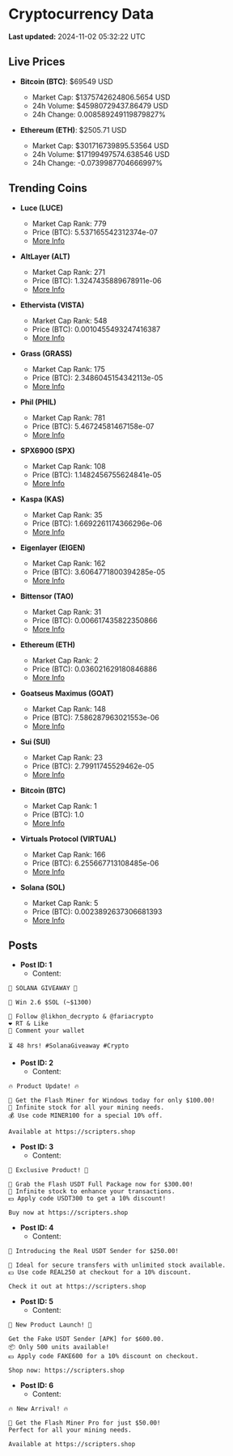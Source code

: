 # Cryptocurrency Data

**Last updated:** 2024-11-02 05:32:22 UTC

## Live Prices
- **Bitcoin (BTC)**: $69549 USD
  - Market Cap: $1375742624806.5654 USD
  - 24h Volume: $45980729437.86479 USD
  - 24h Change: 0.008589249119879827%

- **Ethereum (ETH)**: $2505.71 USD
  - Market Cap: $301716739895.53564 USD
  - 24h Volume: $17199497574.638546 USD
  - 24h Change: -0.0739987704666997%

## Trending Coins
- **Luce (LUCE)**
  - Market Cap Rank: 779
  - Price (BTC): 5.537165542312374e-07
  - [More Info](https://www.coingecko.com/en/coins/luce)

- **AltLayer (ALT)**
  - Market Cap Rank: 271
  - Price (BTC): 1.3247435889678911e-06
  - [More Info](https://www.coingecko.com/en/coins/altlayer)

- **Ethervista (VISTA)**
  - Market Cap Rank: 548
  - Price (BTC): 0.0010455493247416387
  - [More Info](https://www.coingecko.com/en/coins/ethervista)

- **Grass (GRASS)**
  - Market Cap Rank: 175
  - Price (BTC): 2.3486045154342113e-05
  - [More Info](https://www.coingecko.com/en/coins/grass)

- **Phil (PHIL)**
  - Market Cap Rank: 781
  - Price (BTC): 5.46724581467158e-07
  - [More Info](https://www.coingecko.com/en/coins/phil)

- **SPX6900 (SPX)**
  - Market Cap Rank: 108
  - Price (BTC): 1.1482456755624841e-05
  - [More Info](https://www.coingecko.com/en/coins/spx6900)

- **Kaspa (KAS)**
  - Market Cap Rank: 35
  - Price (BTC): 1.6692261174366296e-06
  - [More Info](https://www.coingecko.com/en/coins/kaspa)

- **Eigenlayer (EIGEN)**
  - Market Cap Rank: 162
  - Price (BTC): 3.6064771800394285e-05
  - [More Info](https://www.coingecko.com/en/coins/eigenlayer)

- **Bittensor (TAO)**
  - Market Cap Rank: 31
  - Price (BTC): 0.006617435822350866
  - [More Info](https://www.coingecko.com/en/coins/bittensor)

- **Ethereum (ETH)**
  - Market Cap Rank: 2
  - Price (BTC): 0.036021629180846886
  - [More Info](https://www.coingecko.com/en/coins/ethereum)

- **Goatseus Maximus (GOAT)**
  - Market Cap Rank: 148
  - Price (BTC): 7.586287963021553e-06
  - [More Info](https://www.coingecko.com/en/coins/goatseus-maximus)

- **Sui (SUI)**
  - Market Cap Rank: 23
  - Price (BTC): 2.79911745529462e-05
  - [More Info](https://www.coingecko.com/en/coins/sui)

- **Bitcoin (BTC)**
  - Market Cap Rank: 1
  - Price (BTC): 1.0
  - [More Info](https://www.coingecko.com/en/coins/bitcoin)

- **Virtuals Protocol (VIRTUAL)**
  - Market Cap Rank: 166
  - Price (BTC): 6.255667713108485e-06
  - [More Info](https://www.coingecko.com/en/coins/virtual-protocol)

- **Solana (SOL)**
  - Market Cap Rank: 5
  - Price (BTC): 0.0023892637306681393
  - [More Info](https://www.coingecko.com/en/coins/solana)

## Posts
- **Post ID: 1**
  - Content:
```
🚀 SOLANA GIVEAWAY 🚀

🎁 Win 2.6 $SOL (~$1300)

🤝 Follow @likhon_decrypto & @fariacrypto
❤️ RT & Like
💬 Comment your wallet

⏳ 48 hrs! #SolanaGiveaway #Crypto
```

- **Post ID: 2**
  - Content:
```
🔥 Product Update! 🔥

🚀 Get the Flash Miner for Windows today for only $100.00!
🔋 Infinite stock for all your mining needs.
💰 Use code MINER100 for a special 10% off.

Available at https://scripters.shop
```

- **Post ID: 3**
  - Content:
```
🎁 Exclusive Product! 🎁

💸 Grab the Flash USDT Full Package now for $300.00!
🎉 Infinite stock to enhance your transactions.
💵 Apply code USDT300 to get a 10% discount!

Buy now at https://scripters.shop
```

- **Post ID: 4**
  - Content:
```
💎 Introducing the Real USDT Sender for $250.00!

💼 Ideal for secure transfers with unlimited stock available.
💵 Use code REAL250 at checkout for a 10% discount.

Check it out at https://scripters.shop
```

- **Post ID: 5**
  - Content:
```
🚀 New Product Launch! 🚀

Get the Fake USDT Sender [APK] for $600.00.
📦 Only 500 units available!
💵 Apply code FAKE600 for a 10% discount on checkout.

Shop now: https://scripters.shop
```

- **Post ID: 6**
  - Content:
```
🔥 New Arrival! 🔥

💸 Get the Flash Miner Pro for just $50.00!
Perfect for all your mining needs.

Available at https://scripters.shop
```

